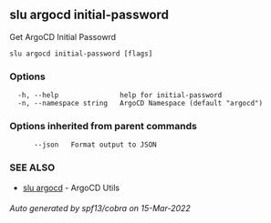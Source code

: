 ## slu argocd initial-password

Get ArgoCD Initial Passowrd

```
slu argocd initial-password [flags]
```

### Options

```
  -h, --help               help for initial-password
  -n, --namespace string   ArgoCD Namespace (default "argocd")
```

### Options inherited from parent commands

```
      --json   Format output to JSON
```

### SEE ALSO

* [slu argocd](slu_argocd.md)	 - ArgoCD Utils

###### Auto generated by spf13/cobra on 15-Mar-2022
